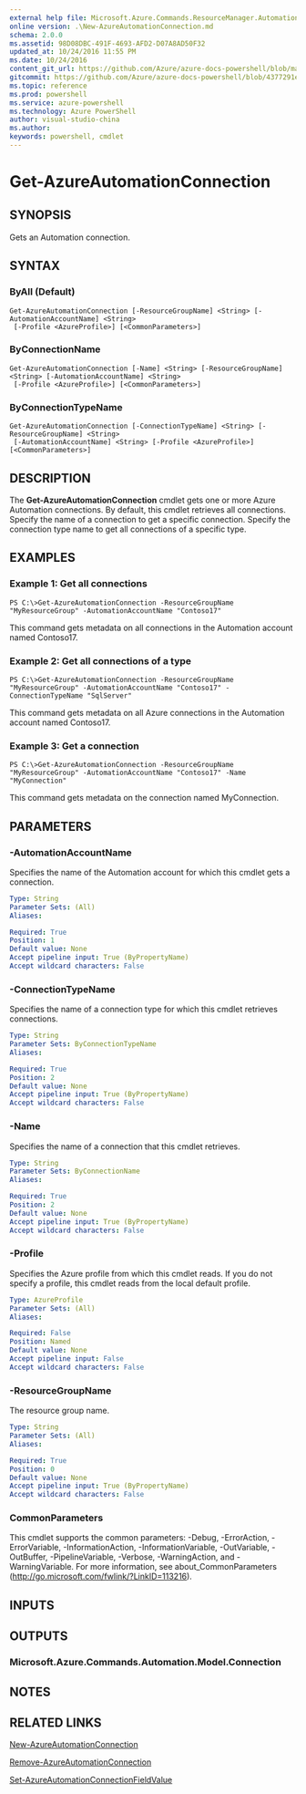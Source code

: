 ```yaml
---
external help file: Microsoft.Azure.Commands.ResourceManager.Automation.dll-Help.xml
online version: .\New-AzureAutomationConnection.md
schema: 2.0.0
ms.assetid: 98D08DBC-491F-4693-AFD2-D07A8AD50F32
updated_at: 10/24/2016 11:55 PM
ms.date: 10/24/2016
content_git_url: https://github.com/Azure/azure-docs-powershell/blob/master/azureps-cmdlets-docs/ResourceManager/AzureRM.Automation/v0.9.8/Get-AzureAutomationConnection.md
gitcommit: https://github.com/Azure/azure-docs-powershell/blob/4377291ee360e58e2c1c5d644155daf6a0279055/azureps-cmdlets-docs/ResourceManager/AzureRM.Automation/v0.9.8/Get-AzureAutomationConnection.md
ms.topic: reference
ms.prod: powershell
ms.service: azure-powershell
ms.technology: Azure PowerShell
author: visual-studio-china
ms.author: 
keywords: powershell, cmdlet
---
```


# Get-AzureAutomationConnection

## SYNOPSIS
Gets an Automation connection.

## SYNTAX

### ByAll (Default)
```
Get-AzureAutomationConnection [-ResourceGroupName] <String> [-AutomationAccountName] <String>
 [-Profile <AzureProfile>] [<CommonParameters>]
```

### ByConnectionName
```
Get-AzureAutomationConnection [-Name] <String> [-ResourceGroupName] <String> [-AutomationAccountName] <String>
 [-Profile <AzureProfile>] [<CommonParameters>]
```

### ByConnectionTypeName
```
Get-AzureAutomationConnection [-ConnectionTypeName] <String> [-ResourceGroupName] <String>
 [-AutomationAccountName] <String> [-Profile <AzureProfile>] [<CommonParameters>]
```

## DESCRIPTION
The **Get-AzureAutomationConnection** cmdlet gets one or more Azure Automation connections.
By default, this cmdlet retrieves all connections.
Specify the name of a connection to get a specific connection.
Specify the connection type name to get all connections of a specific type.

## EXAMPLES

### Example 1: Get all connections
```
PS C:\>Get-AzureAutomationConnection -ResourceGroupName "MyResourceGroup" -AutomationAccountName "Contoso17"
```

This command gets metadata on all connections in the Automation account named Contoso17.

### Example 2: Get all connections of a type
```
PS C:\>Get-AzureAutomationConnection -ResourceGroupName "MyResourceGroup" -AutomationAccountName "Contoso17" -ConnectionTypeName "SqlServer"
```

This command gets metadata on all Azure connections in the Automation account named Contoso17.

### Example 3: Get a connection
```
PS C:\>Get-AzureAutomationConnection -ResourceGroupName "MyResourceGroup" -AutomationAccountName "Contoso17" -Name "MyConnection"
```

This command gets metadata on the connection named MyConnection.

## PARAMETERS

### -AutomationAccountName
Specifies the name of the Automation account for which this cmdlet gets a connection.

```yaml
Type: String
Parameter Sets: (All)
Aliases: 

Required: True
Position: 1
Default value: None
Accept pipeline input: True (ByPropertyName)
Accept wildcard characters: False
```

### -ConnectionTypeName
Specifies the name of a connection type for which this cmdlet retrieves connections.

```yaml
Type: String
Parameter Sets: ByConnectionTypeName
Aliases: 

Required: True
Position: 2
Default value: None
Accept pipeline input: True (ByPropertyName)
Accept wildcard characters: False
```

### -Name
Specifies the name of a connection that this cmdlet retrieves.

```yaml
Type: String
Parameter Sets: ByConnectionName
Aliases: 

Required: True
Position: 2
Default value: None
Accept pipeline input: True (ByPropertyName)
Accept wildcard characters: False
```

### -Profile
Specifies the Azure profile from which this cmdlet reads.
If you do not specify a profile, this cmdlet reads from the local default profile.

```yaml
Type: AzureProfile
Parameter Sets: (All)
Aliases: 

Required: False
Position: Named
Default value: None
Accept pipeline input: False
Accept wildcard characters: False
```

### -ResourceGroupName
The resource group name.

```yaml
Type: String
Parameter Sets: (All)
Aliases: 

Required: True
Position: 0
Default value: None
Accept pipeline input: True (ByPropertyName)
Accept wildcard characters: False
```

### CommonParameters
This cmdlet supports the common parameters: -Debug, -ErrorAction, -ErrorVariable, -InformationAction, -InformationVariable, -OutVariable, -OutBuffer, -PipelineVariable, -Verbose, -WarningAction, and -WarningVariable. For more information, see about_CommonParameters (http://go.microsoft.com/fwlink/?LinkID=113216).

## INPUTS

## OUTPUTS

### Microsoft.Azure.Commands.Automation.Model.Connection

## NOTES

## RELATED LINKS

[New-AzureAutomationConnection](xref:ResourceManager/AzureRM.Automation/v0.9.8/New-AzureAutomationConnection.md)

[Remove-AzureAutomationConnection](xref:ResourceManager/AzureRM.Automation/v0.9.8/Remove-AzureAutomationConnection.md)

[Set-AzureAutomationConnectionFieldValue](xref:ResourceManager/AzureRM.Automation/v0.9.8/Set-AzureAutomationConnectionFieldValue.md)


